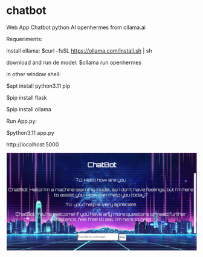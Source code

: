 # chatbot
Web App Chatbot python AI openhermes from ollama.ai

Requeriments:

install ollama: $curl -fsSL https://ollama.com/install.sh | sh

download and run de model: $ollama run openhermes

in other window shell:

$apt install python3.11 pip

$pip install flask

$pip install ollama

Run App.py:

$python3.11 app.py


http://localhost:5000

<img src="https://github.com/zcomv2/chatbot/blob/main/templates/chatbot53-en.png"></img>
